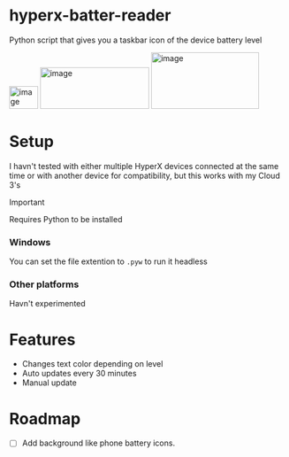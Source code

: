 # hyperx-batter-reader
Python script that gives you a taskbar icon of the device battery level


<img width="52" height="41" alt="image" src="https://github.com/user-attachments/assets/5b9aeb07-c562-4c0e-b426-4b7b20835225" />

<img width="197" height="75" alt="image" src="https://github.com/user-attachments/assets/c960929a-a6d1-4b6f-8be2-e2de827a0de8" />

<img width="195" height="102" alt="image" src="https://github.com/user-attachments/assets/dba00c76-d81e-434e-aa13-deac87225561" />

# Setup
I havn't tested with either multiple HyperX devices connected at the same time or with another device for compatibility, but this works with my Cloud 3's

> [!IMPORTANT]
Requires Python to be installed

### Windows
You can set the file extention to `.pyw` to run it headless

### Other platforms
Havn't experimented

# Features
- Changes text color depending on level
- Auto updates every 30 minutes
- Manual update

# Roadmap
- [ ] Add background like phone battery icons.

